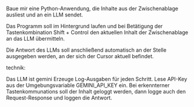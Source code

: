 Baue mir eine Python-Anwendung, die Inhalte aus der Zwischenablage ausliest und an ein LLM sendet.

Das Programm soll im Hintergrund laufen und bei Betätigung der Tastenkombination Shift + Control den aktuellen Inhalt der Zwischenablage 
an das LLM übermitteln. 

Die Antwort des LLMs soll anschließend automatisch an der Stelle ausgegeben werden, an der sich der Cursor aktuell befindet.


technik:




Das LLM ist gemini
 Erzeuge Log-Ausgaben für jeden Schritt.
 Lese API-Key aus der Umgebungsvariable GEMINI_API_KEY ein. 
Bei erkennterner Tastenkommunations soll der Inhalt geloggt werden, 
dann logge auch den Request-Response und loggen die Antwort.



